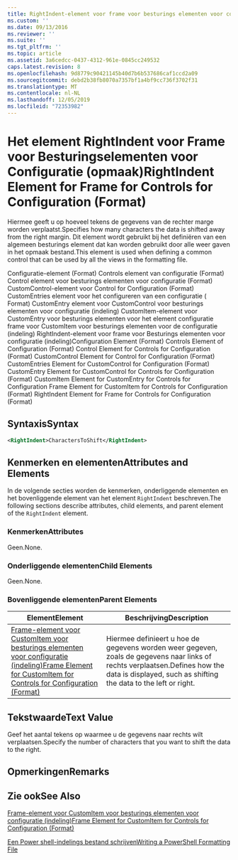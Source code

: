 ```yaml
---
title: RightIndent-element voor frame voor besturings elementen voor configuratie (indeling) | Microsoft Docs
ms.custom: ''
ms.date: 09/13/2016
ms.reviewer: ''
ms.suite: ''
ms.tgt_pltfrm: ''
ms.topic: article
ms.assetid: 3a6cedcc-0437-4312-961e-0845cc249532
caps.latest.revision: 8
ms.openlocfilehash: 9d8779c90421145b40d7b6b537686caf1ccd2a09
ms.sourcegitcommit: debd2b38fb8070a7357bf1a4bf9cc736f3702f31
ms.translationtype: MT
ms.contentlocale: nl-NL
ms.lasthandoff: 12/05/2019
ms.locfileid: "72353982"
---
```

# <a name="rightindent-element-for-frame-for-controls-for-configuration-format"></a><span data-ttu-id="6837a-102">Het element RightIndent voor Frame voor Besturingselementen voor Configuratie (opmaak)</span><span class="sxs-lookup"><span data-stu-id="6837a-102">RightIndent Element for Frame for Controls for Configuration (Format)</span></span>

<span data-ttu-id="6837a-103">Hiermee geeft u op hoeveel tekens de gegevens van de rechter marge worden verplaatst.</span><span class="sxs-lookup"><span data-stu-id="6837a-103">Specifies how many characters the data is shifted away from the right margin.</span></span> <span data-ttu-id="6837a-104">Dit element wordt gebruikt bij het definiëren van een algemeen besturings element dat kan worden gebruikt door alle weer gaven in het opmaak bestand.</span><span class="sxs-lookup"><span data-stu-id="6837a-104">This element is used when defining a common control that can be used by all the views in the formatting file.</span></span>

<span data-ttu-id="6837a-105">Configuratie-element (Format) Controls element van configuratie (Format) Control element voor besturings elementen voor configuratie (Format) CustomControl-element voor Control for Configuration (Format) CustomEntries element voor het configureren van een configuratie ( Format) CustomEntry element voor CustomControl voor besturings elementen voor configuratie (indeling) CustomItem-element voor CustomEntry voor besturings elementen voor het element configuratie frame voor CustomItem voor besturings elementen voor de configuratie (indeling) RightIndent-element voor frame voor Besturings elementen voor configuratie (indeling)</span><span class="sxs-lookup"><span data-stu-id="6837a-105">Configuration Element (Format) Controls Element of Configuration (Format) Control Element for Controls for Configuration (Format) CustomControl Element for Control for Configuration (Format) CustomEntries Element for CustomControl for Configuration (Format) CustomEntry Element for CustomControl for Controls for Configuration (Format) CustomItem Element for CustomEntry for Controls for Configuration Frame Element for CustomItem for Controls for Configuration (Format) RightIndent Element for Frame for Controls for Configuration (Format)</span></span>

## <a name="syntax"></a><span data-ttu-id="6837a-106">Syntaxis</span><span class="sxs-lookup"><span data-stu-id="6837a-106">Syntax</span></span>

```xml
<RightIndent>CharactersToShift</RightIndent>
```

## <a name="attributes-and-elements"></a><span data-ttu-id="6837a-107">Kenmerken en elementen</span><span class="sxs-lookup"><span data-stu-id="6837a-107">Attributes and Elements</span></span>

<span data-ttu-id="6837a-108">In de volgende secties worden de kenmerken, onderliggende elementen en het bovenliggende element van het element `RightIndent` beschreven.</span><span class="sxs-lookup"><span data-stu-id="6837a-108">The following sections describe attributes, child elements, and parent element of the `RightIndent` element.</span></span>

### <a name="attributes"></a><span data-ttu-id="6837a-109">Kenmerken</span><span class="sxs-lookup"><span data-stu-id="6837a-109">Attributes</span></span>

<span data-ttu-id="6837a-110">Geen.</span><span class="sxs-lookup"><span data-stu-id="6837a-110">None.</span></span>

### <a name="child-elements"></a><span data-ttu-id="6837a-111">Onderliggende elementen</span><span class="sxs-lookup"><span data-stu-id="6837a-111">Child Elements</span></span>

<span data-ttu-id="6837a-112">Geen.</span><span class="sxs-lookup"><span data-stu-id="6837a-112">None.</span></span>

### <a name="parent-elements"></a><span data-ttu-id="6837a-113">Bovenliggende elementen</span><span class="sxs-lookup"><span data-stu-id="6837a-113">Parent Elements</span></span>

|<span data-ttu-id="6837a-114">Element</span><span class="sxs-lookup"><span data-stu-id="6837a-114">Element</span></span>|<span data-ttu-id="6837a-115">Beschrijving</span><span class="sxs-lookup"><span data-stu-id="6837a-115">Description</span></span>|
|-------------|-----------------|
|[<span data-ttu-id="6837a-116">Frame-element voor CustomItem voor besturings elementen voor configuratie (indeling)</span><span class="sxs-lookup"><span data-stu-id="6837a-116">Frame Element for CustomItem for Controls for Configuration (Format)</span></span>](./frame-element-for-customitem-for-controls-for-configuration-format.md)|<span data-ttu-id="6837a-117">Hiermee definieert u hoe de gegevens worden weer gegeven, zoals de gegevens naar links of rechts verplaatsen.</span><span class="sxs-lookup"><span data-stu-id="6837a-117">Defines how the data is displayed, such as shifting the data to the left or right.</span></span>|

## <a name="text-value"></a><span data-ttu-id="6837a-118">Tekstwaarde</span><span class="sxs-lookup"><span data-stu-id="6837a-118">Text Value</span></span>

<span data-ttu-id="6837a-119">Geef het aantal tekens op waarmee u de gegevens naar rechts wilt verplaatsen.</span><span class="sxs-lookup"><span data-stu-id="6837a-119">Specify the number of characters that you want to shift the data to the right.</span></span>

## <a name="remarks"></a><span data-ttu-id="6837a-120">Opmerkingen</span><span class="sxs-lookup"><span data-stu-id="6837a-120">Remarks</span></span>

## <a name="see-also"></a><span data-ttu-id="6837a-121">Zie ook</span><span class="sxs-lookup"><span data-stu-id="6837a-121">See Also</span></span>

[<span data-ttu-id="6837a-122">Frame-element voor CustomItem voor besturings elementen voor configuratie (indeling)</span><span class="sxs-lookup"><span data-stu-id="6837a-122">Frame Element for CustomItem for Controls for Configuration (Format)</span></span>](./frame-element-for-customitem-for-controls-for-configuration-format.md)

[<span data-ttu-id="6837a-123">Een Power shell-indelings bestand schrijven</span><span class="sxs-lookup"><span data-stu-id="6837a-123">Writing a PowerShell Formatting File</span></span>](./writing-a-powershell-formatting-file.md)
